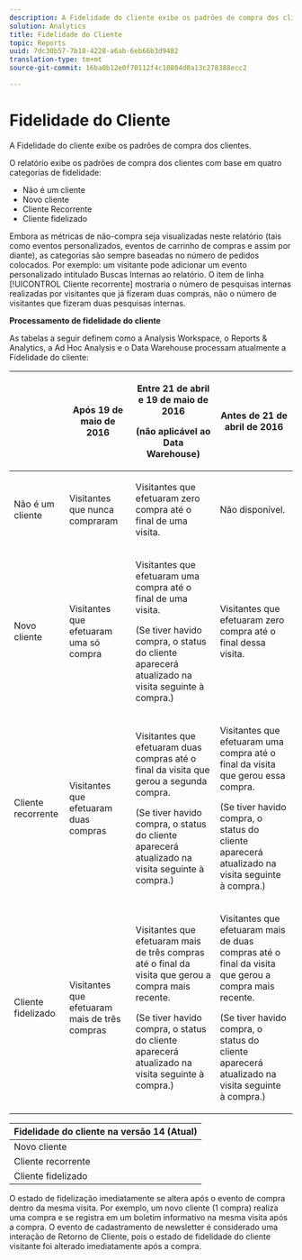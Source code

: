 ```yaml
---
description: A Fidelidade do cliente exibe os padrões de compra dos clientes.
solution: Analytics
title: Fidelidade do Cliente
topic: Reports
uuid: 7dc30b57-7b18-4228-a6ab-6eb66b3d9402
translation-type: tm+mt
source-git-commit: 16ba0b12e0f70112f4c10804d0a13c278388ecc2

---
```



# Fidelidade do Cliente

A Fidelidade do cliente exibe os padrões de compra dos clientes.

O relatório exibe os padrões de compra dos clientes com base em quatro categorias de fidelidade:

* Não é um cliente
* Novo cliente
* Cliente Recorrente
* Cliente fidelizado

Embora as métricas de não-compra seja visualizadas neste relatório (tais como eventos personalizados, eventos de carrinho de compras e assim por diante), as categorias são sempre baseadas no número de pedidos colocados. Por exemplo: um visitante pode adicionar um evento personalizado intitulado Buscas Internas ao relatório. O item de linha [!UICONTROL Cliente recorrente] mostraria o número de pesquisas internas realizadas por visitantes que já fizeram duas compras, não o número de visitantes que fizeram duas pesquisas internas.

**Processamento de fidelidade do cliente**

As tabelas a seguir definem como a Analysis Workspace, o Reports &amp; Analytics, a Ad Hoc Analysis e o Data Warehouse processam atualmente a Fidelidade do cliente:

<table id="table_E6A5CA96BE5C47F29F09688A4D41BC60"> 
 <thead> 
  <tr> 
   <th colname="col1" class="entry"> </th> 
   <th colname="col2" class="entry"> <p>Após 19 de maio de 2016 </p> </th> 
   <th colname="col3" class="entry"> <p>Entre 21 de abril e 19 de maio de 2016 </p> <p>(não aplicável ao Data Warehouse) </p> </th> 
   <th colname="col4" class="entry"> <p>Antes de 21 de abril de 2016 </p> </th> 
  </tr>
 </thead>
 <tbody> 
  <tr> 
   <td colname="col1"> <p>Não é um cliente </p> </td> 
   <td colname="col2"> <p>Visitantes que nunca compraram </p> </td> 
   <td colname="col3"> <p>Visitantes que efetuaram zero compra até o final de uma visita. </p> </td> 
   <td colname="col4"> <p>Não disponível. </p> </td> 
  </tr> 
  <tr> 
   <td colname="col1"> <p>Novo cliente </p> </td> 
   <td colname="col2"> <p>Visitantes que efetuaram uma só compra </p> </td> 
   <td colname="col3"> <p>Visitantes que efetuaram uma compra até o final de uma visita. </p> <p>(Se tiver havido compra, o status do cliente aparecerá atualizado na visita seguinte à compra.) </p> </td> 
   <td colname="col4"> <p>Visitantes que efetuaram zero compra até o final dessa visita. </p> </td> 
  </tr> 
  <tr> 
   <td colname="col1"> <p>Cliente recorrente </p> </td> 
   <td colname="col2"> <p>Visitantes que efetuaram duas compras </p> </td> 
   <td colname="col3"> <p>Visitantes que efetuaram duas compras até o final da visita que gerou a segunda compra. </p> <p>(Se tiver havido compra, o status do cliente aparecerá atualizado na visita seguinte à compra.) </p> </td> 
   <td colname="col4"> <p>Visitantes que efetuaram uma compra até o final da visita que gerou essa compra. </p> <p>(Se tiver havido compra, o status do cliente aparecerá atualizado na visita seguinte à compra.) </p> </td> 
  </tr> 
  <tr> 
   <td colname="col1"> <p>Cliente fidelizado </p> </td> 
   <td colname="col2"> <p>Visitantes que efetuaram mais de três compras </p> </td> 
   <td colname="col3"> <p>Visitantes que efetuaram mais de três compras até o final da visita que gerou a compra mais recente. </p> <p>(Se tiver havido compra, o status do cliente aparecerá atualizado na visita seguinte à compra.) </p> </td> 
   <td colname="col4"> <p>Visitantes que efetuaram mais de duas compras até o final da visita que gerou a compra mais recente. </p> <p>(Se tiver havido compra, o status do cliente aparecerá atualizado na visita seguinte à compra.) </p> </td> 
  </tr> 
 </tbody> 
</table>

| Fidelidade do cliente na versão 14 (Atual) |
|---|
| Novo cliente | 1 visita e 1 compra |
| Cliente recorrente | Mais de 1 visita e 2 compras |
| Cliente fidelizado | Mais de 1 visita e mais de 3 compras |

O estado de fidelização imediatamente se altera após o evento de compra dentro da mesma visita. Por exemplo, um novo cliente (1 compra) realiza uma compra e se registra em um boletim informativo na mesma visita após a compra. O evento de cadastramento de newsletter é considerado uma interação de Retorno de Cliente, pois o estado de fidelidade do cliente visitante foi alterado imediatamente após a compra.
